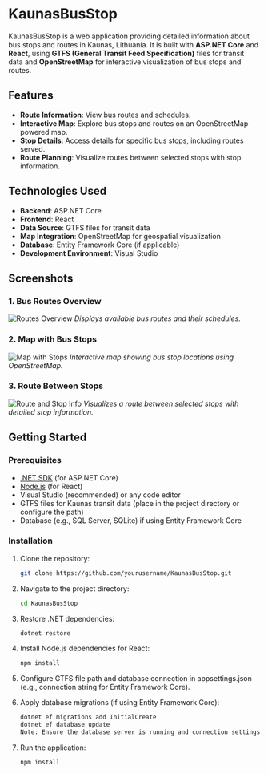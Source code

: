 # KaunasBusStop

KaunasBusStop is a web application providing detailed information about bus stops and routes in Kaunas, Lithuania. It is built with **ASP.NET Core** and **React**, using **GTFS (General Transit Feed Specification)** files for transit data and **OpenStreetMap** for interactive visualization of bus stops and routes.

## Features

- **Route Information**: View bus routes and schedules.
- **Interactive Map**: Explore bus stops and routes on an OpenStreetMap-powered map.
- **Stop Details**: Access details for specific bus stops, including routes served.
- **Route Planning**: Visualize routes between selected stops with stop information.

## Technologies Used

- **Backend**: ASP.NET Core
- **Frontend**: React
- **Data Source**: GTFS files for transit data
- **Map Integration**: OpenStreetMap for geospatial visualization
- **Database**: Entity Framework Core (if applicable)
- **Development Environment**: Visual Studio

## Screenshots

### 1. Bus Routes Overview
![Routes Overview](images/routes.png)
*Displays available bus routes and their schedules.*

### 2. Map with Bus Stops
![Map with Stops](images/stops_map.png)
*Interactive map showing bus stop locations using OpenStreetMap.*

### 3. Route Between Stops
![Route and Stop Info](images/route_stops.png)
*Visualizes a route between selected stops with detailed stop information.*

## Getting Started

### Prerequisites
- [.NET SDK](https://dotnet.microsoft.com/download) (for ASP.NET Core)
- [Node.js](https://nodejs.org/) (for React)
- Visual Studio (recommended) or any code editor
- GTFS files for Kaunas transit data (place in the project directory or configure the path)
- Database (e.g., SQL Server, SQLite) if using Entity Framework Core

### Installation
1. Clone the repository:
   ```bash
   git clone https://github.com/yourusername/KaunasBusStop.git

2. Navigate to the project directory:
   ```bash
   cd KaunasBusStop

3. Restore .NET dependencies:
   ```bash
   dotnet restore

4. Install Node.js dependencies for React:
   ```bash
   npm install

5. Configure GTFS file path and database connection in appsettings.json (e.g., connection string for Entity Framework Core).

6. Apply database migrations (if using Entity Framework Core):
   ```bash
   dotnet ef migrations add InitialCreate
   dotnet ef database update
   Note: Ensure the database server is running and connection settings are correct.

7. Run the application:
   ```bash
   npm install
